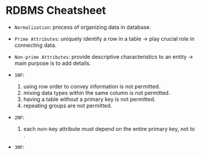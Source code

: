 # RDBMS Cheatsheet

- `Normalization`: process of organizing data in database.

- `Prime Attributes`: uniquely identify a row in a table -> play crucial role in connecting data.

- `Non-prime Attributes`: provide descriptive characteristics to an entity -> main purpose is to add details.

- `1NF`:

  1. using row order to convey information is not permitted.
  2. mixing data types within the same column is not permitted.
  3. having a table without a primary key is not permitted.
  4. repeating groups are not permitted.

- `2NF`:

  1. each non-key attribute must depend on the entire primary key, not to .

- `3NF`:
